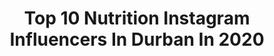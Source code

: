 ---
title: Top 10 Nutrition Instagram Influencers In Durban In 2020
description: >-
  Find top nutrition Instagram influencers in Durban in 2020. Most popular hashtags: #beach #birthday #umhlanga #bts.
platform: Instagram
profiles:
  - username: "tracymcgregor"
    fullname: >-
      Tracy McGregor
    location: "South Africa"
    followers: 27499
    engagement: 356
    commentsToLikes: 0.164399
    id: ck6ue97chpjuk0j71p6xoc0mx
    verified: false
    hashtags: "#christmas, #beauty, #fitbit, #gifted"
  - username: "txshriq"
    fullname: >-
      tashriq 🧿
    location: "South Africa"
    followers: 3051
    engagement: 2414
    commentsToLikes: 0.174328
    id: ckap8rm6spkdg0i78v6ljb65s
    verified: false
    hashtags: "#goldenhour, #catchflightsnotfeelings, #quarantine, #valentinesday2020"
  - username: "treven_moodley"
    fullname: >-
      Treven Moodley
    location: "South Africa"
    followers: 17995
    engagement: 304
    commentsToLikes: 0.040289
    id: ck6u0k2klg5gz0j7150u2jdzy
    verified: false
    hashtags: "#suituptime, #pinkhair, #finalrose, #goldenhourlight"
  - username: "ryan_botha"
    fullname: >-
      RYAN BOTHA
    location: "South Africa"
    followers: 22407
    engagement: 228
    commentsToLikes: 0.076526
    id: ckaou91qxzcog0i78elrnpz2r
    verified: false
    hashtags: "#nostalgia, #beach, #injury, #mask"
  - username: "wobbly_rsa"
    fullname: >-
      Dj Wobbly
    location: "South Africa"
    followers: 26869
    engagement: 153
    commentsToLikes: 0.036036
    id: ck6u9pvr2yy510j71fx28i5vy
    verified: false
    hashtags: "#sprayathome, #axesa, #bts, #quarantineandtattoos"
  - username: "daveyvanzyl"
    fullname: >-
      〰Davey van Zyl〰
    location: "South Africa"
    followers: 8039
    engagement: 1307
    commentsToLikes: 0.055116
    id: ck5q5hdeesvsy0i111hdrz2ei
    verified: false
    hashtags: "#houseofvansjozi"
  - username: "innographer"
    fullname: >-
      
    location: "South Africa"
    followers: 21038
    engagement: 201
    commentsToLikes: 0.023639
    id: ck5zu2r2e1km00i14450k4dm8
    verified: false
    hashtags: "#cocacola, #ghmumm, #coloured, #cutebaby"
  - username: "littlejaneflorals"
    fullname: >-
      Amy-Jane (Little Jane)
    location: "South Africa"
    followers: 7863
    engagement: 580
    commentsToLikes: 0.142533
    id: ck8t7a3ldg32v0j789uibk8cf
    verified: false
    hashtags: "#modernflorals, #saffa, #exploreflorals, #instaartlovers"
  - username: "butch10"
    fullname: >-
      BUTCH JAMES
    location: "South Africa"
    followers: 6683
    engagement: 705
    commentsToLikes: 0.066033
    id: ck5zl303vkn2j0i142ac46poy
    verified: false
    hashtags: "#sportunitesus"
  - username: "shaaista_kathree"
    fullname: >-
      Shaa'ista Kathree
    location: "South Africa"
    followers: 8298
    engagement: 471
    commentsToLikes: 0.194336
    id: ck136ii0q6ncj0i19hotk0q93
    verified: false
    hashtags: "#tetley, #livelonglivestrong, #danielwellington, #futurelifestrongerfromwithin"
---